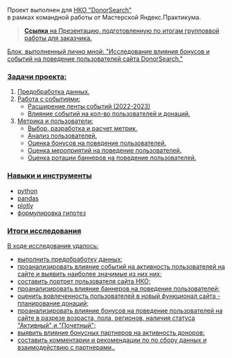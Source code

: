 
Проект выполнен для <a href="https://donorsearch.org/">НКО "DonorSearch"</a><br> в рамках командной работы от Мастерской Яндекс.Практикума.

><a href="https://docs.google.com/presentation/d/1UY8z9zVQmU84SND9RgBOhgWzmW0jxKkiHIcqhN8tPOU/edit#slide=id.g2a7f04ce274_1_172"><b>Ссылка</b> на Презентацию, подготовленную по итогам групповвой работы для заказчика.

Блок, выполненный лично мной: "Исследование влияния бонусов и событий на поведение пользователей сайта DonorSearch."

### Задачи проекта:

1. Предобработка данных.
2. Работа с событиями:
   - Расширение ленты событий (2022-2023)
   - Влияние событий на кол-во пользователей и донаций.
3. Метрика и пользователи:
   - Выбор, разработка и расчет метрик.
   - Анализ пользователей.
   - Оценка бонусов на поведение пользователей.
   - Оценка мероприятий на поведение пользователей.
   - Оценка ротации баннеров на поведение пользователей.

### Навыки и инструменты

- python
- pandas
- plotly
- формулировка гипотез

### Итоги исследования

В ходе исследования удалось:

- выполнить предобработку данных;
- проанализировать влияние событий на активность пользователей на сайте и выявить наиболее значимые из них них;
- составить портрет пользователя сайта НКО;
- проанализировать влияние баннеров на поведение пользователей;
- оценить вовлеченность пользователей в новый функционал сайта - планирование донаций;
- проанализировать влияние бонусов на поведение пользователей на сайте в разрезе возраста, пола, регионов, наличия статуса "Активный" и "Почетный";
- выявить влияние бонусных партнеров на активность доноров;
- составить комментарии и рекомендации по по сбору данных и взаимодействию с партнерами..
